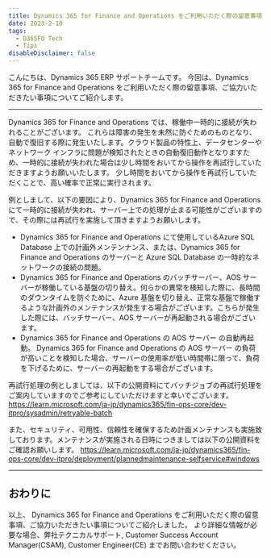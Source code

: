 ```yaml
---
title: Dynamics 365 for Finance and Operations をご利用いただく際の留意事項、ご協力いただきたい事項
date: 2023-2-10
tags:
  - D365FO Tech
  - Tips
disableDisclaimer: false
---
```



こんにちは、Dynamics 365 ERP サポートチームです。
今回は、Dynamics 365 for Finance and Operations をご利用いただく際の留意事項、ご協力いただきたい事項についてご紹介します。

<!-- more -->
---
Dynamics 365 for Finance and Operations では、稼働中一時的に接続が失われることがございます。
これらは障害の発生を未然に防ぐためのものとなり、自動で復旧する際に発生いたします。クラウド製品の特性上、データセンターやネットワーク インフラに問題が検知されたときの自動復旧動作となりますため、一時的に接続が失われた場合は少し時間をおいてから操作を再試行していただきますようお願いいたします。
少し時間をおいてから操作を再試行していただくことで、高い確率で正常に実行されます。

例としまして、以下の要因により、Dynamics 365 for Finance and Operations にて一時的に接続が失われ、サーバー上での処理が止まる可能性がございますので、その際には再試行を実施して頂きますようお願いします。
- Dynamics 365 for Finance and Operations にて使用しているAzure SQL Database 上での計画外メンテンナンス、または、Dynamics 365 for Finance and Operations のサーバーと Azure SQL Database の一時的なネットワークの接続の問題。
- Dynamics 365 for Finance and Operations のバッチサーバー、AOS サーバーが稼働している基盤の切り替え。何らかの異常を検知した際に、長時間のダウンタイムを防ぐために、Azure 基盤を切り替え、正常な基盤で稼働するような計画外のメンテナンスが発生する場合がございます。こちらが発生した際には、バッチサーバー、AOS サーバーが再起動される場合がございます。
- Dynamics 365 for Finance and Operations の AOS サーバー の自動再起動。 Dynamics 365 for Finance and Operations の AOS サーバー の負荷が高いことを検知した場合、サーバーの使用率が低い時間帯に限って、負荷を下げるために、サーバーの再起動をする場合がございます。

再試行処理の例としましては、以下の公開資料にてバッチジョブの再試行処理をご案内していますのでご参考にしていただけますと幸いでございます。
https://learn.microsoft.com/ja-jp/dynamics365/fin-ops-core/dev-itpro/sysadmin/retryable-batch

また、セキュリティ、可用性、信頼性を確保するため計画メンテナンスも実施致しております。メンテナンスが実施される日時につきましては以下の公開資料をご確認お願いします。
https://learn.microsoft.com/ja-jp/dynamics365/fin-ops-core/dev-itpro/deployment/plannedmaintenance-selfservice#windows


---
## おわりに  

以上、 Dynamics 365 for Finance and Operations をご利用いただく際の留意事項、ご協力いただきたい事項についてご紹介しました。
より詳細な情報が必要な場合、弊社テクニカルサポート, Customer Success Account Manager(CSAM), Customer Engineer(CE) までお問い合わせください。
